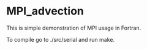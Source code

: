 # MPI_advection

This is simple demonstration of MPI usage in Fortran.

To compile go to ./src/serial and run make.